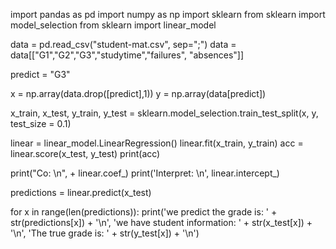 import pandas as pd
import numpy as np
import sklearn
from sklearn import model_selection
from sklearn import linear_model


data = pd.read_csv("student-mat.csv", sep=";")
data = data[["G1","G2","G3","studytime","failures", "absences"]]

predict = "G3"

x = np.array(data.drop([predict],1))
y = np.array(data[predict])

x_train, x_test, y_train, y_test = sklearn.model_selection.train_test_split(x, y, test_size = 0.1)

linear = linear_model.LinearRegression()
linear.fit(x_train, y_train)
acc = linear.score(x_test, y_test)
print(acc)

print("Co: \n", + linear.coef_)
print('Interpret: \n', linear.intercept_)

predictions = linear.predict(x_test)

for x in range(len(predictions)):
    print('we predict the grade is: ' + str(predictions[x]) + '\n', 'we have student information: ' + str(x_test[x]) + '\n', 'The true grade is: ' + str(y_test[x]) + '\n')
